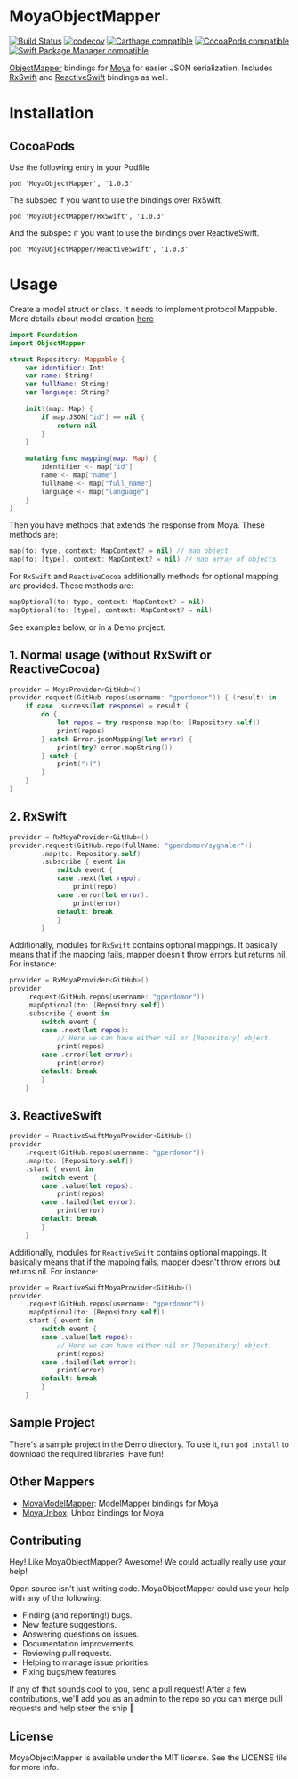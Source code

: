 # MoyaObjectMapper
[![Build Status](https://travis-ci.org/gperdomor/MoyaObjectMapper.svg?branch=master)](https://travis-ci.org/gperdomor/MoyaObjectMapper)
[![codecov](https://codecov.io/gh/gperdomor/MoyaObjectMapper/branch/master/graph/badge.svg)](https://codecov.io/gh/gperdomor/MoyaObjectMapper)
[![Carthage compatible](https://img.shields.io/badge/Carthage-compatible-4BC51D.svg?style=flat)](https://github.com/Carthage/Carthage)
[![CocoaPods compatible](https://img.shields.io/cocoapods/v/MoyaObjectMapper.svg)](https://cocoapods.org/pods/MoyaObjectMapper)
[![Swift Package Manager compatible](https://img.shields.io/badge/Swift%20Package%20Manager-compatible-brightgreen.svg)](https://github.com/apple/swift-package-manager)

[ObjectMapper](https://github.com/Hearst-DD/ObjectMapper) bindings for 
[Moya](https://github.com/Moya/Moya) for easier JSON serialization. Includes
[RxSwift](https://github.com/ReactiveX/RxSwift) and [ReactiveSwift](https://github.com/ReactiveCocoa/ReactiveSwift) bindings as well.

# Installation

## CocoaPods
Use the following entry in your Podfile
```
pod 'MoyaObjectMapper', '1.0.3'
```

The subspec if you want to use the bindings over RxSwift.
```
pod 'MoyaObjectMapper/RxSwift', '1.0.3'
```

And the subspec if you want to use the bindings over ReactiveSwift.
```
pod 'MoyaObjectMapper/ReactiveSwift', '1.0.3'
```

# Usage

Create a model struct or class. It needs to implement protocol Mappable. More details about model creation [here](https://github.com/lyft/mapper/)

```swift
import Foundation
import ObjectMapper

struct Repository: Mappable {
    var identifier: Int!
    var name: String!
    var fullName: String!
    var language: String?
    
    init?(map: Map) {
        if map.JSON["id"] == nil {
            return nil
        }
    }
    
    mutating func mapping(map: Map) {
        identifier <- map["id"]
        name <- map["name"]
        fullName <- map["full_name"]
        language <- map["language"]
    }
}
```

Then you have methods that extends the response from Moya. These methods are:
```swift
map(to: type, context: MapContext? = nil) // map object
map(to: [type], context: MapContext? = nil) // map array of objects
```

For `RxSwift` and `ReactiveCocoa` additionally methods for optional mapping are provided.
These methods are:

```swift
mapOptional(to: type, context: MapContext? = nil)
mapOptional(to: [type], context: MapContext? = nil)
```

See examples below, or in a Demo project.

## 1. Normal usage (without RxSwift or ReactiveCocoa)

```swift
provider = MoyaProvider<GitHub>()
provider.request(GitHub.repos(username: "gperdomor")) { (result) in
    if case .success(let response) = result {
        do {
            let repos = try response.map(to: [Repository.self])
            print(repos)
        } catch Error.jsonMapping(let error) {
            print(try? error.mapString())
        } catch {
            print(":(")
        }
    }
}
```

## 2. RxSwift
```swift
provider = RxMoyaProvider<GitHub>()
provider.request(GitHub.repo(fullName: "gperdomor/sygnaler"))
        .map(to: Repository.self)
        .subscribe { event in
            switch event {
            case .next(let repo):
                print(repo)
            case .error(let error):
                print(error)
            default: break
            }
        }
```

Additionally, modules for `RxSwift` contains optional mappings. It basically means that if the mapping fails, mapper doesn't throw errors but returns nil. For instance:

```swift
provider = RxMoyaProvider<GitHub>()
provider
    .request(GitHub.repos(username: "gperdomor"))
    .mapOptional(to: [Repository.self])
    .subscribe { event in
        switch event {
        case .next(let repos):
            // Here we can have either nil or [Repository] object.
            print(repos)
        case .error(let error):
            print(error)
        default: break
        }
    }
```

## 3. ReactiveSwift
```swift
provider = ReactiveSwiftMoyaProvider<GitHub>()
provider
    .request(GitHub.repos(username: "gperdomor"))
    .map(to: [Repository.self])
    .start { event in
        switch event {
        case .value(let repos):
            print(repos)
        case .failed(let error):
            print(error)
        default: break
        }
    }
```

Additionally, modules for `ReactiveSwift` contains optional mappings. It basically means that if the mapping fails, mapper doesn't throw errors but returns nil. For instance:

```swift
provider = ReactiveSwiftMoyaProvider<GitHub>()
provider
    .request(GitHub.repos(username: "gperdomor"))
    .mapOptional(to: [Repository.self])
    .start { event in
        switch event {
        case .value(let repos):
            // Here we can have either nil or [Repository] object.
            print(repos)
        case .failed(let error):
            print(error)
        default: break
        }
    }
```

## Sample Project

There's a sample project in the Demo directory. To use it, run `pod install` to download the required libraries. Have fun!

## Other Mappers
 - [MoyaModelMapper](https://github.com/gperdomor/MoyaModelMapper): ModelMapper bindings for Moya
 - [MoyaUnbox](https://github.com/gperdomor/MoyaUnbox): Unbox bindings for Moya

## Contributing

Hey! Like MoyaObjectMapper? Awesome! We could actually really use your help!

Open source isn't just writing code. MoyaObjectMapper could use your help with any of the
following:

- Finding (and reporting!) bugs.
- New feature suggestions.
- Answering questions on issues.
- Documentation improvements.
- Reviewing pull requests.
- Helping to manage issue priorities.
- Fixing bugs/new features.

If any of that sounds cool to you, send a pull request! After a few
contributions, we'll add you as an admin to the repo so you can merge pull
requests and help steer the ship :ship:

## License

MoyaObjectMapper is available under the MIT license. See the LICENSE file for more info.

